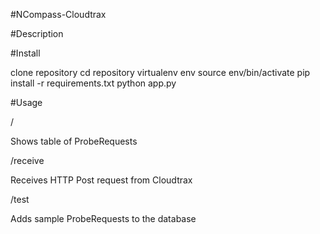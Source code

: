 #NCompass-Cloudtrax

#Description

#Install

  clone repository
  cd repository
  virtualenv env
  source env/bin/activate
  pip install -r requirements.txt
  python app.py

#Usage

  /


Shows table of ProbeRequests


  /receive


Receives HTTP Post request from Cloudtrax


  /test


Adds sample ProbeRequests to the database
